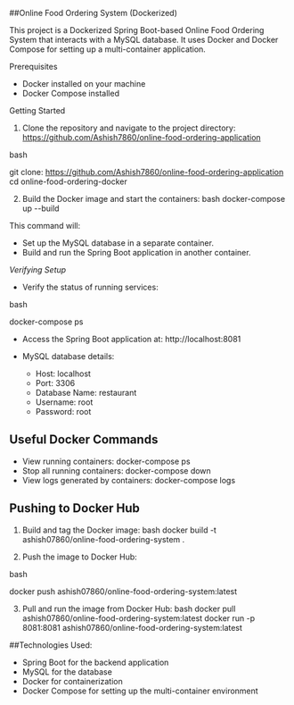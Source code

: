 ##Online Food Ordering System (Dockerized)

This project is a Dockerized Spring Boot-based Online Food Ordering System that interacts with a MySQL database. It uses Docker and Docker Compose for setting up a multi-container application.


Prerequisites

- Docker installed on your machine
- Docker Compose installed


Getting Started

1. Clone the repository and navigate to the project directory: https://github.com/Ashish7860/online-food-ordering-application

bash

git clone: https://github.com/Ashish7860/online-food-ordering-application
cd online-food-ordering-docker


2. Build the Docker image and start the containers:
   bash
docker-compose up --build


This command will:
- Set up the MySQL database in a separate container.
- Build and run the Spring Boot application in another container.


*Verifying Setup*

- Verify the status of running services:

bash

docker-compose ps


* Access the Spring Boot application at: http://localhost:8081

* MySQL database details:
   * Host: localhost
   * Port: 3306
   * Database Name: restaurant
   * Username: root
   * Password: root


## Useful Docker Commands

* View running containers: docker-compose ps
* Stop all running containers: docker-compose down
* View logs generated by containers: docker-compose logs


## Pushing to Docker Hub

1. Build and tag the Docker image:
   bash
docker build -t ashish07860/online-food-ordering-system .


1. Push the image to Docker Hub:

bash

docker push ashish07860/online-food-ordering-system:latest


3. Pull and run the image from Docker Hub:
   bash
docker pull ashish07860/online-food-ordering-system:latest
docker run -p 8081:8081 ashish07860/online-food-ordering-system:latest





##Technologies Used:

- Spring Boot for the backend application
- MySQL for the database
- Docker for containerization
- Docker Compose for setting up the multi-container environment
